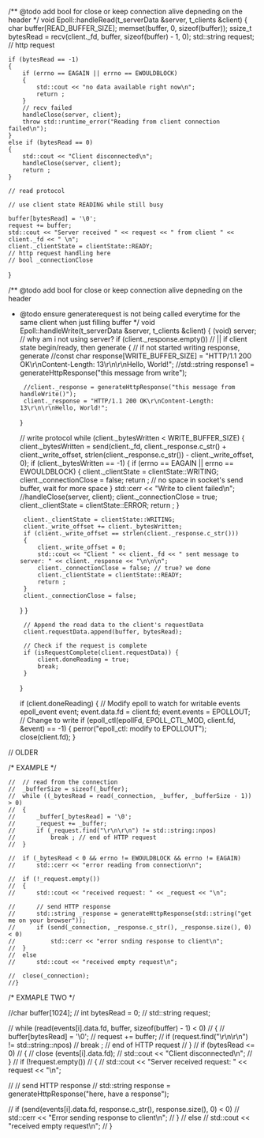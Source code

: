

/** @todo add bool for close or keep connection alive depneding on the header */
void		Epoll::handleRead(t_serverData &server, t_clients &client)
{
	char			buffer[READ_BUFFER_SIZE];
	memset(buffer, 0, sizeof(buffer));
	ssize_t 		bytesRead = recv(client._fd, buffer, sizeof(buffer) - 1, 0);
	std::string		request; // http request

	if (bytesRead == -1)
	{
		if (errno == EAGAIN || errno == EWOULDBLOCK)
		{
			std::cout << "no data available right now\n";	
			return ;
		}
		// recv failed
		handleClose(server, client);
		throw std::runtime_error("Reading from client connection failed\n");
	}
	else if (bytesRead == 0)
	{
		std::cout << "Client disconnected\n";
		handleClose(server, client);
		return ;
	}
	
	// read protocol
	
	// use client state READING while still busy

	buffer[bytesRead] = '\0';
	request += buffer;
	std::cout << "Server received " << request << " from client " << client._fd << " \n";
	client._clientState = clientState::READY;
	// http request handling here
	// bool _connectionClose

}

/** @todo add bool for close or keep connection alive depneding on the header
 * @todo ensure generaterequest is not being called everytime for the same client when just filling buffer
 */
void		Epoll::handleWrite(t_serverData &server, t_clients &client)
{
	(void) server; // why am i not using server?
	if (client._response.empty()) // || if client state begin/ready, then generate
	{
		// if not started writing response, generate 
		//const char	response[WRITE_BUFFER_SIZE] = "HTTP/1.1 200 OK\r\nContent-Length: 13\r\n\r\nHello, World!";
		//std::string	response1 = generateHttpResponse("this message from write");
	
		//client._response = generateHttpResponse("this message from handleWrite()");
		client._response = "HTTP/1.1 200 OK\r\nContent-Length: 13\r\n\r\nHello, World!";
	}

	// write protocol
	while (client._bytesWritten < WRITE_BUFFER_SIZE)
	{
		client._bytesWritten = send(client._fd, client._response.c_str() + client._write_offset, strlen(client._response.c_str()) - client._write_offset, 0);
		if (client._bytesWritten == -1)
		{
			if (errno == EAGAIN || errno == EWOULDBLOCK)
			{
				client._clientState = clientState::WRITING;
				client._connectionClose = false;
				return ; // no space in socket's send buffer, wait for more space
			}
			std::cerr << "Write to client failed\n";
			//handleClose(server, client);
			client._connectionClose = true;
			client._clientState = clientState::ERROR;
			return ;
		}
		
		client._clientState = clientState::WRITING;
		client._write_offset += client._bytesWritten;
		if (client._write_offset == strlen(client._response.c_str()))
		{
			client._write_offset = 0;
			std::cout << "Client " << client._fd << " sent message to server: " << client._response << "\n\n\n";
			client._connectionClose = false; // true? we done
			client._clientState = clientState::READY;
			return ;
		}
		client._connectionClose = false;
	}
}


        // Append the read data to the client's requestData
        client.requestData.append(buffer, bytesRead);

        // Check if the request is complete
        if (isRequestComplete(client.requestData)) {
            client.doneReading = true;
            break;
        }
    }

    if (client.doneReading) {
        // Modify epoll to watch for writable events
        epoll_event event;
        event.data.fd = client.fd;
        event.events = EPOLLOUT; // Change to write
        if (epoll_ctl(epollFd, EPOLL_CTL_MOD, client.fd, &event) == -1) {
            perror("epoll_ctl: modify to EPOLLOUT");
            close(client.fd);
        }


// OLDER


/* EXAMPLE */

	//	// read from the connection
	//	_bufferSize = sizeof(_buffer);
	//	while ((_bytesRead = read(_connection, _buffer, _bufferSize - 1)) > 0)
	//	{
	//		_buffer[_bytesRead] = '\0';
	//		_request += _buffer;
	//		if (_request.find("\r\n\r\n") != std::string::npos)
	//			break ; // end of HTTP request
	//	}
		
	//	if (_bytesRead < 0 && errno != EWOULDBLOCK && errno != EAGAIN)
	//		std::cerr << "error reading from connection\n";

	//	if (!_request.empty())
	//	{
	//		std::cout << "received request: " << _request << "\n";

	//		// send HTTP response
	//		std::string	_response = generateHttpResponse(std::string("get me on your browser"));
	//		if (send(_connection, _response.c_str(), _response.size(), 0) < 0)
	//			std::cerr << "error snding response to client\n";
	//	}
	//	else
	//		std::cout << "received empty request\n";

	//	close(_connection);
	//}

/* EXMAPLE TWO */

//char		buffer[1024];
//				int			bytesRead = 0;
//				std::string	request;
				
//				while (read(events[i].data.fd, buffer, sizeof(buffer) - 1) < 0)
//				{
//					buffer[bytesRead] = '\0';
//					request += buffer;
//					if (request.find("\r\n\r\n") != std::string::npos)
//						break ; // end of HTTP request
//				}
//				if (bytesRead <= 0)
//				{
//					close (events[i].data.fd);
//					std::cout << "Client disconnected\n";
//				}
//				if (!request.empty())
//				{
//					std::cout << "Server received request: " << request << "\n";
					
//					// send HTTP response
//					std::string	response = generateHttpResponse("here, have a response");

//					if (send(events[i].data.fd, response.c_str(), response.size(), 0) < 0)
//						std::cerr << "Error sending response to client\n";
//				}
//				else
//					std::cout << "received empty request\n";
//			}
